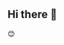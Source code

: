 ## Hi there 👋

<!--
**isabela342/isabela342** is a ✨ _special_ ✨ repository because its `README.md` (this file) appears on your GitHub profile.
- 
Here are some ideas to get you started:
- 😊 gosto de fazer amizades
-:face

- :fa
- 🌱 I’m currently learning ...
- 👯 I’m looking to collaborate on ...
- 🤔 I’m looking for help with ...
- 💬 Ask me about ...
- 📫 How to reach me: ...
- 😄 Pronouns: ...
- ⚡ Fun fact: ...
-->
😊
